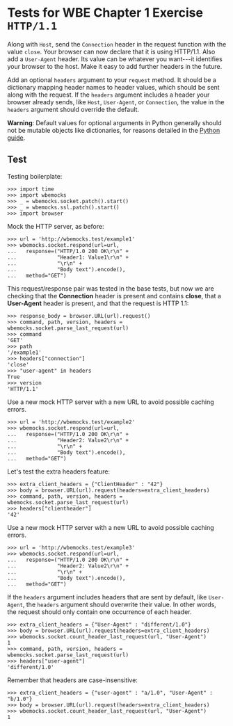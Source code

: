 Tests for WBE Chapter 1 Exercise `HTTP/1.1`
===========================================

Along with `Host`, send the `Connection` header in the request
function with the value `close`. Your browser can now declare that it
is using HTTP/1.1. Also add a `User-Agent` header. Its value can be
whatever you want---it identifies your browser to the host. Make it
easy to add further headers in the future.

Add an optional `headers` argument to your `request` method. It should
be a dictionary mapping header names to header values, which should be
sent along with the request. If the `headers` argument includes a
header your browser already sends, like `Host`, `User-Agent`, or
`Connection`, the value in the `headers` argument should override the
default.

**Warning**: Default values for optional arguments in Python generally should
not be mutable objects like dictionaries, for reasons detailed in the
[Python guide](https://docs.python-guide.org/writing/gotchas/#default-args).

Test
----

Testing boilerplate:

    >>> import time
    >>> import wbemocks
    >>> _ = wbemocks.socket.patch().start()
    >>> _ = wbemocks.ssl.patch().start()
    >>> import browser

Mock the HTTP server, as before:

    >>> url = 'http://wbemocks.test/example1'
    >>> wbemocks.socket.respond(url=url,
    ...   response=("HTTP/1.0 200 OK\r\n" +
    ...             "Header1: Value1\r\n" + 
    ...             "\r\n" +
    ...             "Body text").encode(),
    ...   method="GET")

This request/response pair was tested in the base tests, but now we are 
  checking that the __Connection__ header is present and contains __close__, that a
  __User-Agent__ header is present, and that the request is HTTP 1.1:

    >>> response_body = browser.URL(url).request()
    >>> command, path, version, headers = wbemocks.socket.parse_last_request(url)
    >>> command
    'GET'
    >>> path
    '/example1'
    >>> headers["connection"]
    'close'
    >>> "user-agent" in headers
    True
    >>> version
    'HTTP/1.1'

Use a new mock HTTP server with a new URL to avoid possible caching errors.

    >>> url = 'http://wbemocks.test/example2'
    >>> wbemocks.socket.respond(url=url,
    ...   response=("HTTP/1.0 200 OK\r\n" +
    ...             "Header2: Value2\r\n" + 
    ...             "\r\n" +
    ...             "Body text").encode(),
    ...   method="GET")

Let's test the extra headers feature:
    
    >>> extra_client_headers = {"ClientHeader" : "42"}
    >>> body = browser.URL(url).request(headers=extra_client_headers)
    >>> command, path, version, headers = wbemocks.socket.parse_last_request(url)
    >>> headers["clientheader"]
    '42'

Use a new mock HTTP server with a new URL to avoid possible caching errors.

    >>> url = 'http://wbemocks.test/example3'
    >>> wbemocks.socket.respond(url=url,
    ...   response=("HTTP/1.0 200 OK\r\n" +
    ...             "Header2: Value2\r\n" + 
    ...             "\r\n" +
    ...             "Body text").encode(),
    ...   method="GET")

If the `headers` argument includes headers that are sent by default, like `User-Agent`,
    the `headers` argument should overwrite their value.
In other words, the request should only contain one occurrence of each header.
  
    >>> extra_client_headers = {"User-Agent" : "different/1.0"}
    >>> body = browser.URL(url).request(headers=extra_client_headers)
    >>> wbemocks.socket.count_header_last_request(url, "User-Agent")
    1
    >>> command, path, version, headers = wbemocks.socket.parse_last_request(url)
    >>> headers["user-agent"]
    'different/1.0'

Remember that headers are case-insensitive:

    >>> extra_client_headers = {"user-agent" : "a/1.0", "User-Agent" : "b/1.0"}
    >>> body = browser.URL(url).request(headers=extra_client_headers)
    >>> wbemocks.socket.count_header_last_request(url, "User-Agent")
    1
